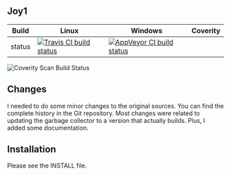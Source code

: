 Joy1
----

Build|Linux|Windows|Coverity
---|---|---|---
status|[![Travis CI build status](https://travis-ci.org/Wodan58/joy1.svg?branch=master)](https://travis-ci.org/Wodan58/joy1)|[![AppVeyor CI build status](https://ci.appveyor.com/api/projects/status/github/Wodan58/joy1?branch=master&svg=true)](https://ci.appveyor.com/project/Wodan58/joy1)|<a href="https://scan.coverity.com/projects/wodan58-joy1">
<img alt="Coverity Scan Build Status" src="https://scan.coverity.com/projects/14633/badge.svg"/></a>

Changes
-------

I needed to do some minor changes to the original sources. You can find the
complete history in the Git repository. Most changes were related to updating
the garbage collector to a version that actually builds. Plus, I added some
documentation.

Installation
------------

Please see the INSTALL file.
